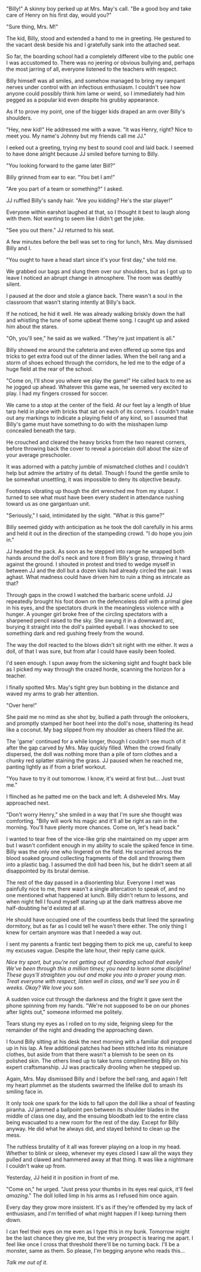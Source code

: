 "Billy!" A skinny boy perked up at Mrs. May's call. "Be a good boy and take care of Henry on his first day, would you?" 

"Sure thing, Mrs. M!" 

The kid, Billy, stood and extended a hand to me in greeting. He gestured to the vacant desk beside his and I gratefully sank into the attached seat. 

So far, the boarding school had a completely different vibe to the public one I was accustomed to. There was no jeering or obvious bullying and, perhaps the most jarring of all, everyone listened to the teachers with respect.

Billy himself was all smiles, and somehow managed to bring my rampant nerves under control with an infectious enthusiasm. I couldn't see how anyone could possibly think him lame or weird, so I immediately had him pegged as a popular kid even despite his grubby appearance. 

As if to prove my point, one of the bigger kids draped an arm over Billy's shoulders. 

"Hey, new kid!" He addressed me with a wave. "It was Henry, right? Nice to meet you. My name's Johnny but my friends call me JJ."

I eeked out a greeting, trying my best to sound cool and laid back. I seemed to have done alright because JJ smiled before turning to Billy.

"You looking forward to the game later Bill?" 

Billy grinned from ear to ear. "You bet I am!"

"Are you part of a team or something?" I asked.

JJ ruffled Billy's sandy hair. "Are you kidding? He's the star player!" 

Everyone within earshot laughed at that, so I thought it best to laugh along with them. Not wanting to seem like I didn't get the joke. 

"See you out there." JJ returned to his seat. 

A few minutes before the bell was set to ring for lunch, Mrs. May dismissed Billy and I. 

"You ought to have a head start since it's your first day," she told me.

We grabbed our bags and slung them over our shoulders, but as I got up to leave I noticed an abrupt change in atmosphere. The room was deathly silent. 

I paused at the door and stole a glance back. There wasn't a soul in the classroom that wasn't staring intently at Billy's back. 

If he noticed, he hid it well. He was already walking briskly down the hall and whistling the tune of some upbeat theme song. I caught up and asked him about the stares. 

"Oh, you'll see," he said as we walked. "They're just impatient is all."

Billy showed me around the cafeteria and even offered up some tips and tricks to get extra food out of the dinner ladies. When the bell rang and a storm of shoes echoed through the corridors, he led me to the edge of a huge field at the rear of the school.

"Come on, I'll show you where we play the game!" He called back to me as he jogged up ahead. Whatever this game was, he seemed very excited to play. I had my fingers crossed for soccer. 

We came to a stop at the center of the field. At our feet lay a length of blue tarp held in place with bricks that sat on each of its corners. I couldn't make out any markings to indicate a playing field of any kind, so I assumed that Billy's game must have something to do with the misshapen lump concealed beneath the tarp.

He crouched and cleared the heavy bricks from the two nearest corners, before throwing back the cover to reveal a porcelain doll about the size of your average preschooler. 

It was adorned with a patchy jumble of mismatched clothes and I couldn't help but admire the artistry of its detail. Though I found the gentle smile to be somewhat unsettling, it was impossible to deny its objective beauty.

Footsteps vibrating up though the dirt wrenched me from my stupor. I turned to see what must have been every student in attendance rushing toward us as one gargantuan unit.

"Seriously," I said, intimidated by the sight. "What *is* this game?" 

Billy seemed giddy with anticipation as he took the doll carefully in his arms and held it out in the direction of the stampeding crowd. "I do hope you join in." 

JJ headed the pack. As soon as he stepped into range he wrapped both hands around the doll's neck and tore it from Billy's grasp, throwing it hard against the ground. I shouted in protest and tried to wedge myself in between JJ and the doll but a dozen kids had already circled the pair. I was aghast. What madness could have driven him to ruin a thing as intricate as that? 

Through gaps in the crowd I watched the barbaric scene unfold. JJ repeatedly brought his foot down on the defenceless doll with a primal glee in his eyes, and the spectators drunk in the meaningless violence with a hunger. A younger girl broke free of the circling spectators with a sharpened pencil raised to the sky. She swung it in a downward arc, burying it straight into the doll's painted eyeball. I was shocked to see something dark and red gushing freely from the wound. 

The way the doll reacted to the blows didn't sit right with me either. It *was* a doll, of that I was sure, but from afar I could have easily been fooled. 

I'd seen enough. I spun away from the sickening sight and fought back bile as I picked my way through the crazed horde, scanning the horizon for a teacher.

I finally spotted Mrs. May's tight grey bun bobbing in the distance and waved my arms to grab her attention.

"Over here!"

She paid me no mind as she shot by, bullied a path through the onlookers, and promptly stamped her boot heel into the doll's nose, shattering its head like a coconut. My bag slipped from my shoulder as cheers filled the air. 

The 'game' continued for a while longer, though I couldn't see much of it after the gap carved by Mrs. May quickly filled. When the crowd finally dispersed, the doll was nothing more than a pile of torn clothes and a chunky red splatter staining the grass. JJ paused when he reached me, panting lightly as if from a brief workout.

"You have to try it out tomorrow. I know, it's weird at first but... Just trust me." 

I flinched as he patted me on the back and left. A disheveled Mrs. May approached next.

"Don't worry Henry," she smiled in a way that I'm sure she thought was comforting. "Billy will work his magic and it'll all be right as rain in the morning. You'll have plenty more chances. Come on, let's head back."

I wanted to tear free of the vice-like grip she maintained on my upper arm but I wasn't confident enough in my ability to scale the spiked fence in time. Billy was the only one who lingered on the field. He scurried across the blood soaked ground collecting fragments of the doll and throwing them into a plastic bag. I assumed the doll had been his, but he didn't seem at all disappointed by its brutal demise.

The rest of the day passed in a disorienting blur. Everyone I met was painfully nice to me, there wasn't a single altercation to speak of, and no one mentioned what happened at lunch. Billy didn't return to lessons, and when night fell I found myself staring up at the dark mattress above me half-doubting he'd existed at all. 

He should have occupied one of the countless beds that lined the sprawling dormitory, but as far as I could tell he wasn't there either. The only thing I knew for certain anymore was that I needed a way out.

I sent my parents a frantic text begging them to pick me up, careful to keep my excuses vague. Despite the late hour, their reply came quick.

*Nice try sport, but you're not getting out of boarding school that easily! We've been through this a million times; you need to learn some discipline! These guys'll straighten you out and make you into a proper young man. Treat everyone with respect, listen well in class, and we'll see you in 6 weeks. Okay? We love you son.*

A sudden voice cut through the darkness and the fright it gave sent the phone spinning from my hands. "We're not supposed to be on our phones after lights out," someone informed me politely.

Tears stung my eyes as I rolled on to my side, feigning sleep for the remainder of the night and dreading the approaching dawn.

I found Billy sitting at his desk the next morning with a familiar doll propped up in his lap. A few additional patches had been stitched into its miniature clothes, but aside from that there wasn't a blemish to be seen on its polished skin. The others lined up to take turns complimenting Billy on his expert craftsmanship. JJ was practically drooling when he stepped up. 

Again, Mrs. May dismissed Billy and I before the bell rang, and again I felt my heart plummet as the students swarmed the lifelike doll to smash its smiling face in. 

It only took one spark for the kids to fall upon the doll like a shoal of feasting piranha. JJ jammed a ballpoint pen between its shoulder blades in the middle of class one day, and the ensuing bloodbath led to the entire class being evacuated to a new room for the rest of the day. Except for Billy anyway. He did what he always did, and stayed behind to clean up the mess.

The ruthless brutality of it all was forever playing on a loop in my head. Whether to blink or sleep, whenever my eyes closed I saw all the ways they pulled and clawed and hammered away at that thing. It was like a nightmare I couldn't wake up from.

Yesterday, JJ held it in position in front of me.

"Come on," he urged. "Just press your thumbs in its eyes real quick, it'll feel *amazing*." The doll lolled limp in his arms as I refused him once again. 

Every day they grow more insistent. It's as if they're offended by my lack of enthusiasm, and I'm terrified of what might happen if I keep turning them down.

I can feel their eyes on me even as I type this in my bunk. Tomorrow might be the last chance they give me, but the very prospect is tearing me apart. I feel like once I cross that threshold there'll be no turning back. I'll be a monster, same as them. So please, I'm begging anyone who reads this...

*Talk me out of it.*